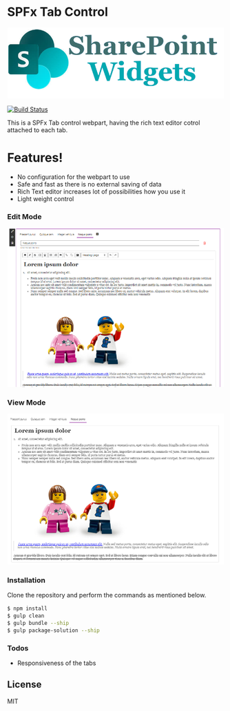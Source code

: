 # SPFx Tab Control

[![SharePointWidgets.com](/Images/sharePointWidgetsBanner.png?raw=true)](https://www.sharepointwidgets.com)

[![Build Status](https://travis-ci.org/joemccann/dillinger.svg?branch=master)](https://github.com/SumitKanchan4/SPFx-Tab-Control)

This is a SPFx Tab control webpart, having the rich text editor cotrol attached to each tab.

# Features!

  - No configuration for the webpart to use
  - Safe and fast as there is no external saving of data
  - Rich Text editor increases lot of possibilities how you use it
  - Light weight control
 
### Edit Mode

![SPFx Tab Control Edit Mode](/Images/SPFxTab-EditMode.png?raw=true)

### View Mode

![SPFx Tab Control](/Images/SPFxTab-ViewMode.png?raw=true)

### Installation

Clone the repository and perform the commands as mentioned below.

```sh
$ npm install
$ gulp clean
$ gulp bundle --ship
$ gulp package-solution --ship
```

### Todos

 - Responsiveness of the tabs

License
----

MIT

